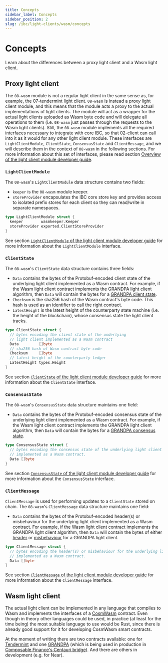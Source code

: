 ```yaml
---
title: Concepts
sidebar_label: Concepts
sidebar_position: 2
slug: /ibc/light-clients/wasm/concepts
---
```


# Concepts

Learn about the differences between a proxy light client and a Wasm light client. 

## Proxy light client

The `08-wasm` module is not a regular light client in the same sense as, for example, the 07-tendermint light client. `08-wasm` is instead a *proxy* light client module, and this means that the module acts a proxy to the actual implementations of light clients. The module will act as a wrapper for the actual light clients uploaded as Wasm byte code and will delegate all operations to them (i.e. `08-wasm` just passes through the requests to the Wasm light clients). Still, the `08-wasm` module implements all the required interfaces necessary to integrate with core IBC, so that 02-client can call into it as it would for any other light client module. These interfaces are `LightClientModule`, `ClientState`, `ConsensusState` and `ClientMessage`, and we will describe them in the context of `08-wasm` in the following sections. For more information about this set of interfaces, please read section [Overview of the light client module developer guide](../01-developer-guide/01-overview.md#overview).

### `LightClientModule`

The `08-wasm`'s `LightClientModule` data structure contains two fields:

- `keeper` is the `08-wasm` module keeper.
- `storeProvider` encapsulates the IBC core store key and provides access to isolated prefix stores for each client so they can read/write in separate namespaces.

```go
type LightClientModule struct {
  keeper        wasmkeeper.Keeper
  storeProvider exported.ClientStoreProvider
}
```
See section [`LightClientModule` of the light client module developer guide](../01-developer-guide/01-overview.md#lightclientmodule) for more information about the `LightClientModule` interface.

### `ClientState`

The `08-wasm`'s `ClientState` data structure contains three fields:

- `Data` contains the bytes of the Protobuf-encoded client state of the underlying light client implemented as a Wasm contract. For example, if the Wasm light client contract implements the GRANDPA light client algorithm, then `Data` will contain the bytes for a [GRANDPA client state](https://github.com/ComposableFi/composable-ibc/blob/02ce69e2843e7986febdcf795f69a757ce569272/light-clients/ics10-grandpa/src/proto/grandpa.proto#L35-L60).
- `Checksum` is the sha256 hash of the Wasm contract's byte code. This hash is used as an identifier to call the right contract.
- `LatestHeight` is the latest height of the counterparty state machine (i.e. the height of the blockchain), whose consensus state the light client tracks.

```go
type ClientState struct {
  // bytes encoding the client state of the underlying 
  // light client implemented as a Wasm contract
  Data         []byte
  // sha256 hash of Wasm contract byte code
  Checksum     []byte
  // latest height of the counterparty ledger
  LatestHeight types.Height
}
```

See section [`ClientState` of the light client module developer guide](../01-developer-guide/01-overview.md#clientstate) for more information about the `ClientState` interface.

### `ConsensusState`

The `08-wasm`'s `ConsensusState` data structure maintains one field:

- `Data` contains the bytes of the Protobuf-encoded consensus state of the underlying light client implemented as a Wasm contract. For example, if the Wasm light client contract implements the GRANDPA light client algorithm, then `Data` will contain the bytes for a [GRANDPA consensus state](https://github.com/ComposableFi/composable-ibc/blob/02ce69e2843e7986febdcf795f69a757ce569272/light-clients/ics10-grandpa/src/proto/grandpa.proto#L87-L94).

```go
type ConsensusState struct {
  // bytes encoding the consensus state of the underlying light client
  // implemented as a Wasm contract.
  Data []byte
}
```

See section [`ConsensusState` of the light client module developer guide](../01-developer-guide/01-overview.md#consensusstate) for more information about the `ConsensusState` interface.

### `ClientMessage`

`ClientMessage` is used for performing updates to a `ClientState` stored on chain. The `08-wasm`'s `ClientMessage` data structure maintains one field:

- `Data` contains the bytes of the Protobuf-encoded header(s) or misbehaviour for the underlying light client implemented as a Wasm contract. For example, if the Wasm light client  contract implements the GRANDPA light client algorithm, then `Data` will contain the bytes of either [header](https://github.com/ComposableFi/composable-ibc/blob/02ce69e2843e7986febdcf795f69a757ce569272/light-clients/ics10-grandpa/src/proto/grandpa.proto#L96-L104) or [misbehaviour](https://github.com/ComposableFi/composable-ibc/blob/02ce69e2843e7986febdcf795f69a757ce569272/light-clients/ics10-grandpa/src/proto/grandpa.proto#L106-L112) for a GRANDPA light client.

```go
type ClientMessage struct {
  // bytes encoding the header(s) or misbehaviour for the underlying light client
  // implemented as a Wasm contract.
  Data []byte
}
```

See section [`ClientMessage` of the light client module developer guide](../01-developer-guide/01-overview.md#clientmessage) for more information about the `ClientMessage` interface.

## Wasm light client

The actual light client can be implemented in any language that compiles to Wasm and implements the interfaces of a [CosmWasm](https://docs.cosmwasm.com/docs/) contract. Even though in theory other languages could be used, in practice (at least for the time being) the most suitable language to use would be Rust, since there is already good support for it for developing CosmWasm smart contracts.

At the moment of writing there are two contracts available: one for [Tendermint](https://github.com/ComposableFi/composable-ibc/tree/master/light-clients/ics07-tendermint-cw) and one [GRANDPA](https://github.com/ComposableFi/composable-ibc/tree/master/light-clients/ics10-grandpa-cw) (which is being used in production in [Composable Finance's Centauri bridge](https://github.com/ComposableFi/composable-ibc)). And there are others in development (e.g. for Near).
